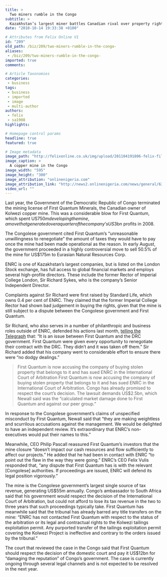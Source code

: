 ```yaml
---
title: >
  Two miners rumble in the Congo
subtitle: >
  Kazakhstan’s largest miner battles Canadian rival over property rights in a war-torn and impoverished region
date: "2010-10-14 19:33:38 +0100"

# Attributes from Felix Online V1
id: "209"
old_path: /biz/209/two-miners-rumble-in-the-congo-
aliases:
 - /biz/209/two-miners-rumble-in-the-congo-
imported: true
comments:

# Article Taxonomies
categories:
 - business
tags:
 - business
 - imported
 - image
 - multi-author
authors:
 - felix
 - sa1908
highlights:

# Homepage control params
headline: true
featured: true

# Image metadata
image_path: "http://felixonline.co.uk/img/upload/201104191806-felix-file-|-dation-a-copper-mine-in-kolwezi,-katanga,-dr-congo.jpeg"
image_caption: >
  A copper mine in the Congo
image_width: "595"
image_height: "300"
image_attribution: "onlinenigeria.com"
image_attribution_link: "http://news2.onlinenigeria.com/news/general/63673-Genuine-restitution-for-sports.txt"
video_url: ""
---
```


Last year, the Government of the Democratic Republic of Congo terminated the mining license of First Quantum Minerals, the Canadian owner of Kolwezi copper mine. This was a considerable blow for First Quantum, which spent US$750m developing the mine, a move that generated over a quarter of the company’s US$3bn profits in 2008.

The Congolese government cited First Quantum’s “unreasonable unwillingness to renegotiate” the amount of taxes they would have to pay once the mine had been made operational as the reason. In early August, the government proceeded in a highly controversial move to sell 50.5% of the mine for US$175m to Eurasian Natural Resources Corp.

ENRC is one of Kazakhstan’s largest companies, but is listed on the London Stock exchange, has full access to global financial markets and employs several high-profile directors. These include the former Rector of Imperial College London, Sir Richard Sykes, who is the company’s Senior Independent Director.

Complaints against Sir Richard were first raised by Standard Life, which owns 0.4 per cent of ENRC. They claimed that the former Imperial College Rector had shown bad judgement in buying the rights, given that the mine is still subject to a dispute between the Congolese government and First Quantum.

Sir Richard, who also serves in a number of philanthropic and business roles outside of ENRC, defended his actions last month, [telling the Telegraph](http://www.telegraph.co.uk/finance/newsbysector/industry/8012436/Sir-Richard-Sykes-hits-back-over-Congo-mining-rights-dispute.html) that: “It is an issue between First Quantum and the DRC government. First Quantum were given every opportunity to renegotiate their contract with the DRC. They didn’t and it was taken off them.” Sir Richard added that his company went to considerable effort to ensure there were “no dodgy dealings.”
> First Quantum is now accusing the company of buying stolen property that belongs to it and has sued ENRC in the International Court of Arbitration
First Quantum is now accusing the company of buying stolen property that belongs to it and has sued ENRC in the International Court of Arbitration. Congo has already promised to respect the court’s decision. The lawsuit demands US$2.5bn, which Newall said was the “calculated market damage done to First Quantum and against our peer group.”

In response to the Congolese government’s claims of unspecified misconduct by First Quantum, Newall said that “they are making weightless and scurrilous accusations against the management. We would be delighted to have an independent review. It’s extraordinary that ENRC’s non-executives would put their names to this.”

Meanwhile, CEO Philip Pascall reassured First Quantum’s investors that the mine closure “doesn’t impact our cash resources and flow sufficiently to affect our projects.” He added that he had been in contact with ENRC “to point out the flaw in the way they were going.” ENRC’s CEO Felix Vulis responded that, “any dispute that First Quantum has is with the relevant [Congolese] authorities. If proceedings are issued, ENRC will defend its legal position vigorously.”

The mine is the Congolese government’s largest single source of tax revenue, generating US$55m annually. Congo’s ambassador to South Africa said that his government would respect the decision of the International Court of Arbitration, but could not afford to lose its tax revenue in the two to three years that such proceedings typically take. First Quantum has meanwhile said that the tribunal has already barred any title transfers on the mine: “ENRC has not contacted First Quantum with respect to the status of the arbitration or its legal and contractual rights to the Kolwezi tailings exploitation permit. Any purported transfer of the tailings exploitation permit covering the Kolwezi Project is ineffective and contrary to the orders issued by the tribunal.”

The court that reviewed the case in the Congo said that First Quantum should respect the decision of the domestic court and pay it US$12bn for “damaging the reputation” of Congo’s government. The case is currently ongoing through several legal channels and is not expected to be resolved in the next year.
